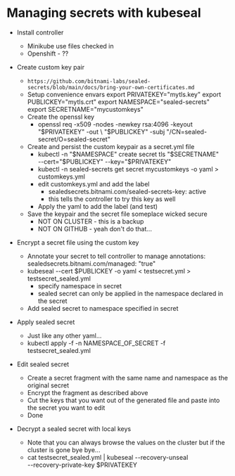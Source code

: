 # Managing secrets with kubeseal

* Install controller
  * Minikube use files checked in
  * Openshift - ??

* Create custom key pair
  * `https://github.com/bitnami-labs/sealed-secrets/blob/main/docs/bring-your-own-certificates.md`
  * Setup convenience envars
      export PRIVATEKEY="mytls.key" <!-- pragma: allowlist secret -->
      export PUBLICKEY="mytls.crt"
      export NAMESPACE="sealed-secrets"
      export SECRETNAME="mycustomkeys" <!-- pragma: allowlist secret -->
  * Create the openssl key
    * openssl req -x509 -nodes -newkey rsa:4096 -keyout "$PRIVATEKEY" -out \
        "$PUBLICKEY" -subj "/CN=sealed-secret/O=sealed-secret"
  * Create and persist the custom keypair as a secret.yml file
    * kubectl -n "$NAMESPACE" create secret tls "$SECRETNAME" \
        --cert="$PUBLICKEY" --key="$PRIVATEKEY"
    * kubectl -n sealed-secrets get secret mycustomkeys -o yaml > customkeys.yml
    * edit customkeys.yml and add the label
      * sealedsecrets.bitnami.com/sealed-secrets-key: active
      * this tells the controller to try this key as well
    * Apply the yaml to add the label (and test)
  * Save the keypair and the secret file someplace wicked secure
    * NOT ON CLUSTER - this is a backup
    * NOT ON GITHUB - yeah don't do that...

* Encrypt a secret file using the custom key
  * Annotate your secret to tell controller to manage
    annotations:
        sealedsecrets.bitnami.com/managed: "true"
  * kubeseal --cert $PUBLICKEY -o yaml < testsecret.yml > testsecret_sealed.yml
    * specify namespace in secret
    * sealed secret can only be applied in the namespace declared in the secret
  * Add sealed secret to namespace specified in secret

* Apply sealed secret
  * Just like any other yaml...
  * kubectl apply -f -n NAMESPACE_OF_SECRET -f testsecret_sealed.yml

* Edit sealed secret
  * Create a secret fragment with the same name and namespace as the original secret
  * Encrypt the fragment as described above
  * Cut the keys that you want out of the generated file and paste into the secret
  you want to edit
  * Done

* Decrypt a sealed secret with local keys
  * Note that you can always browse the values on the cluster but if the cluster
  is gone bye bye...
  * cat testsecret_sealed.yml | kubeseal --recovery-unseal \
      --recovery-private-key $PRIVATEKEY

